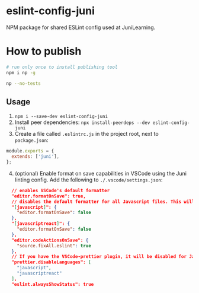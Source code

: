 # eslint-config-juni
NPM package for shared ESLint config used at JuniLearning.


# How to publish
```bash
# run only once to install publishing tool
npm i np -g 
```

```bash
np --no-tests
```

## Usage
1. `npm i --save-dev eslint-config-juni`
2. Install peer dependencies: `npx install-peerdeps --dev eslint-config-juni`
3. Create a file called `.eslintrc.js` in the project root, next to `package.json`:
```js
module.exports = {
  extends: ['juni'],
};
```

4. (optional) Enable format on save capabilities in VSCode using the Juni linting config. 
Add the following to `./.vscode/settings.json`:
```json
  // enables VSCode's default formatter
  "editor.formatOnSave": true,
  // disables the default formatter for all Javascript files. This will be handled by the Juni eslint config.
  "[javascript]": {
    "editor.formatOnSave": false
  },
  "[javascriptreact]": {
    "editor.formatOnSave": false
  },
  "editor.codeActionsOnSave": {
    "source.fixAll.eslint": true
  },
  // If you have the VSCode-prettier plugin, it will be disabled for Javascript files in favor of the prettier config in Juni's eslint config.
  "prettier.disableLanguages": [
    "javascript",
    "javascriptreact"
  ],
  "eslint.alwaysShowStatus": true
```
